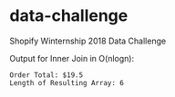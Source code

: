 # data-challenge
Shopify Winternship 2018 Data Challenge


Output for Inner Join in O(nlogn):
```
Order Total: $19.5
Length of Resulting Array: 6
```